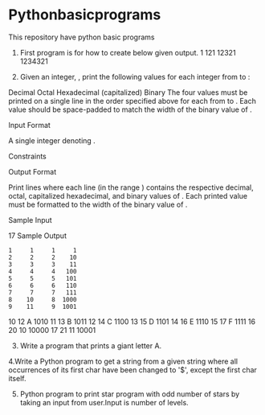 # Pythonbasicprograms
This repository have python basic programs
1. First program is for how to create below given output.
    1
   121
  12321
 1234321

2. Given an integer, , print the following values for each integer  from  to :

Decimal
Octal
Hexadecimal (capitalized)
Binary
The four values must be printed on a single line in the order specified above for each  from  to . Each value should be space-padded to match the width of the binary value of .

Input Format

A single integer denoting .

Constraints

Output Format

Print  lines where each line  (in the range ) contains the respective decimal, octal, capitalized hexadecimal, and binary values of . Each printed value must be formatted to the width of the binary value of .

Sample Input

17
Sample Output

    1     1     1     1
    2     2     2    10
    3     3     3    11
    4     4     4   100
    5     5     5   101
    6     6     6   110
    7     7     7   111
    8    10     8  1000
    9    11     9  1001
   10    12     A  1010
   11    13     B  1011
   12    14     C  1100
   13    15     D  1101
   14    16     E  1110
   15    17     F  1111
   16    20    10 10000
   17    21    11 10001     
   
3. Write a program that prints a giant letter A. 

4.Write a Python program to get a string from a given string where all occurrences of its first char have been changed to '$', except the first char itself.

5. Python program to print star program with odd number of stars by taking an input from user.Input is number of levels.
